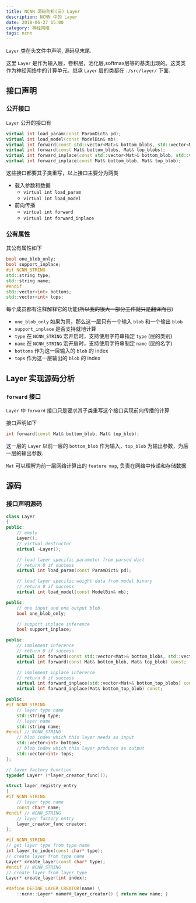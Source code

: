 ```yaml
---
title: NCNN 源码剖析(三) Layer
description: NCNN 中的 Layer
date: 2018-06-27 15:00
category: 神经网络
tags: ncnn
---
```


`Layer` 类在头文件中声明, 源码见末尾.

这里 `Layer` 是作为输入层，卷积层，池化层,softmax层等的基类出现的。这类类作为神经网络中的计算单元。继承 `Layer` 层的类都在 `./src/layer/` 下面. <!--整理到另一个文件中，见此[链接](layer_class_list). -->

## 接口声明

### 公开接口

`Layer` 公开的接口有

```C++
virtual int load_param(const ParamDict& pd);
virtual int load_model(const ModelBin& mb);
virtual int forward(const std::vector<Mat>& bottom_blobs, std::vector<Mat>& top_blobs)const;
virtual int forward(const Mat& bottom_blobs, Mat& top_blobs);
virtual int forward_inplace(const std::vector<Mat>& bottom_blob, std::vector<Mat>& top_blob);
virtual int forward_inplace(const Mat& bottom_blob, Mat& top_blob);
```

这些接口都要其子类重写，以上接口主要分为两类

- 载入参数和数据
  - `virtual int load_param`
  - `virtual int load_model`
- 前向传播
  - `virtual int forward`
  - `virtual int forward_inplace`

### 公有属性

其公有属性如下

```C++
bool one_blob_only;
bool support_inplace;
#if NCNN_STRING
std::string type;
std::string name;
#endif
std::vector<int> bottoms;
std::vector<int> tops;
```

每个成员都有注释解释它的功能(~~所以我的很大一部分工作就只是翻译而已~~)

- `one_blob_only`
    如果为真，那么这一层只有一个输入 `blob` 和一个输出 `blob`
- `support_inplace`
    是否支持就地计算
- `type`
    在 `NCNN_STRING` 宏开启时，支持使用字符串指定 `type` (层的类别)
- `name`
    在 `NCNN_STRING` 宏开启时，支持使用字符串制定 `name` (层的名字)
- `bottoms`
    作为这一层输入的 `blob` 的 index
- `tops`
    作为这一层输出的 `blob` 的 index

## Layer 实现源码分析

### `forward` 接口

`Layer` 中 `forward` 接口只是要求其子类重写这个接口实现前向传播的计算

接口声明如下

```C++
int forward(const Mat& bottom_blob, Mat& top_blob);
```

这一层的 `Layer` 以前一层的 `bottom_blob` 作为输入，`top_blob` 为输出参数，为后一层的输出参数.

`Mat` 可以理解为前一层网络计算出的 `feature map`, 负责在网络中传递和存储数据.

## 源码

### 接口声明源码

```C++
class Layer
{
public:
    // empty
    Layer();
    // virtual destructor
    virtual ~Layer();

    // load layer specific parameter from parsed dict
    // return 0 if success
    virtual int load_param(const ParamDict& pd);

    // load layer specific weight data from model binary
    // return 0 if success
    virtual int load_model(const ModelBin& mb);

public:
    // one input and one output blob
    bool one_blob_only;

    // support inplace inference
    bool support_inplace;

public:
    // implement inference
    // return 0 if success
    virtual int forward(const std::vector<Mat>& bottom_blobs, std::vector<Mat>& top_blobs) const;
    virtual int forward(const Mat& bottom_blob, Mat& top_blob) const;

    // implement inplace inference
    // return 0 if success
    virtual int forward_inplace(std::vector<Mat>& bottom_top_blobs) const;
    virtual int forward_inplace(Mat& bottom_top_blob) const;

public:
#if NCNN_STRING
    // layer type name
    std::string type;
    // layer name
    std::string name;
#endif // NCNN_STRING
    // blob index which this layer needs as input
    std::vector<int> bottoms;
    // blob index which this layer produces as output
    std::vector<int> tops;
};

// layer factory function
typedef Layer* (*layer_creator_func)();

struct layer_registry_entry
{
#if NCNN_STRING
    // layer type name
    const char* name;
#endif // NCNN_STRING
    // layer factory entry
    layer_creator_func creator;
};

#if NCNN_STRING
// get layer type from type name
int layer_to_index(const char* type);
// create layer from type name
Layer* create_layer(const char* type);
#endif // NCNN_STRING
// create layer from layer type
Layer* create_layer(int index);

#define DEFINE_LAYER_CREATOR(name) \
    ::ncnn::Layer* name##_layer_creator() { return new name; }
```
